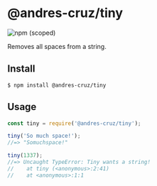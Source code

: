 # @andres-cruz/tiny

![npm (scoped)](https://img.shields.io/npm/v/@andres-cruz/tiny)

Removes all spaces from a string.

## Install

```
$ npm install @andres-cruz/tiny
```

## Usage

```js
const tiny = require('@andres-cruz/tiny');

tiny('So much space!');
//=> "Somuchspace!"

tiny(1337);
//=> Uncaught TypeError: Tiny wants a string!
//    at tiny (<anonymous>:2:41)
//    at <anonymous>:1:1
```
